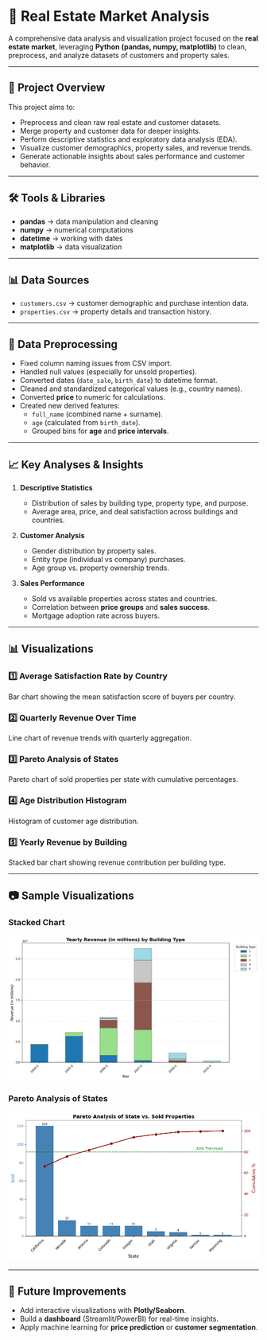 # 🏢 Real Estate Market Analysis

A comprehensive data analysis and visualization project focused on the **real estate market**, leveraging **Python (pandas, numpy, matplotlib)** to clean, preprocess, and analyze datasets of customers and property sales.

---

## 📂 Project Overview

This project aims to:
- Preprocess and clean raw real estate and customer datasets.
- Merge property and customer data for deeper insights.
- Perform descriptive statistics and exploratory data analysis (EDA).
- Visualize customer demographics, property sales, and revenue trends.
- Generate actionable insights about sales performance and customer behavior.

---

## 🛠️ Tools & Libraries

- **pandas** → data manipulation and cleaning  
- **numpy** → numerical computations  
- **datetime** → working with dates  
- **matplotlib** → data visualization

---

## 📊 Data Sources

- `customers.csv` → customer demographic and purchase intention data.  
- `properties.csv` → property details and transaction history.  

---

## 🔄 Data Preprocessing

- Fixed column naming issues from CSV import.  
- Handled null values (especially for unsold properties).  
- Converted dates (`date_sale`, `birth_date`) to datetime format.  
- Cleaned and standardized categorical values (e.g., country names).  
- Converted **price** to numeric for calculations.  
- Created new derived features:
  - `full_name` (combined name + surname).  
  - `age` (calculated from `birth_date`).  
  - Grouped bins for **age** and **price intervals**.  

---

## 📈 Key Analyses & Insights

1. **Descriptive Statistics**  
   - Distribution of sales by building type, property type, and purpose.  
   - Average area, price, and deal satisfaction across buildings and countries.  

2. **Customer Analysis**  
   - Gender distribution by property sales.  
   - Entity type (individual vs company) purchases.  
   - Age group vs. property ownership trends.  

3. **Sales Performance**  
   - Sold vs available properties across states and countries.  
   - Correlation between **price groups** and **sales success**.  
   - Mortgage adoption rate across buyers.  

---

## 📊 Visualizations

### 1️⃣ Average Satisfaction Rate by Country  
Bar chart showing the mean satisfaction score of buyers per country.

### 2️⃣ Quarterly Revenue Over Time  
Line chart of revenue trends with quarterly aggregation.

### 3️⃣ Pareto Analysis of States  
Pareto chart of sold properties per state with cumulative percentages.

### 4️⃣ Age Distribution Histogram  
Histogram of customer age distribution.

### 5️⃣ Yearly Revenue by Building  
Stacked bar chart showing revenue contribution per building type.

---

## 📷 Sample Visualizations

### Stacked Chart
![Stacked Chart](assets/stacked_chart.png)

### Pareto Analysis of States
![Pareto Chart](assets/pareto_chart.png)

---

## 📌 Future Improvements
- Add interactive visualizations with **Plotly/Seaborn**.  
- Build a **dashboard** (Streamlit/PowerBI) for real-time insights.  
- Apply machine learning for **price prediction** or **customer segmentation**.  
